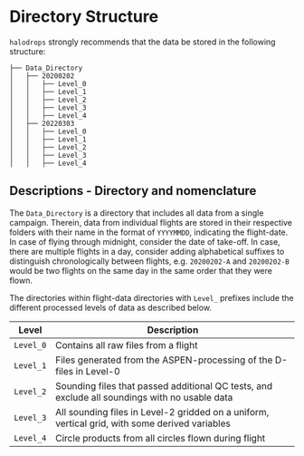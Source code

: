 # Directory Structure

`halodrops` strongly recommends that the data be stored in the following structure:

```
├── Data_Directory
│   ├── 20200202
│   │   ├── Level_0
│   │   ├── Level_1
│   │   ├── Level_2
│   │   ├── Level_3
│   │   ├── Level_4
│   ├── 20220303
│   │   ├── Level_0
│   │   ├── Level_1
│   │   ├── Level_2
│   │   ├── Level_3
│   │   ├── Level_4
```

## Descriptions - Directory and nomenclature

The `Data_Directory` is a directory that includes all data from a single campaign. Therein, data from individual flights are stored in their respective folders with their name in the format of `YYYYMMDD`, indicating the flight-date. In case of flying through midnight, consider the date of take-off. In case, there are multiple flights in a day, consider adding alphabetical suffixes  to distinguish chronologically between flights, e.g. `20200202-A` and `20200202-B` would be two flights on the same day in the same order that they were flown. 

The directories within flight-data directories with `Level_` prefixes include the different processed levels of data as described below.

| Level     | Description                                                                                    |
| --------- | ---------------------------------------------------------------------------------------------- |
| `Level_0` | Contains all raw files from a flight                                                           |
| `Level_1` | Files generated from the ASPEN-processing of the D-files in Level-0                            |
| `Level_2` | Sounding files that passed additional QC tests, and exclude all soundings with no usable data  |
| `Level_3` | All sounding files in Level-2 gridded on a uniform, vertical grid, with some derived variables |
| `Level_4` | Circle products from all circles flown during flight                                           |

